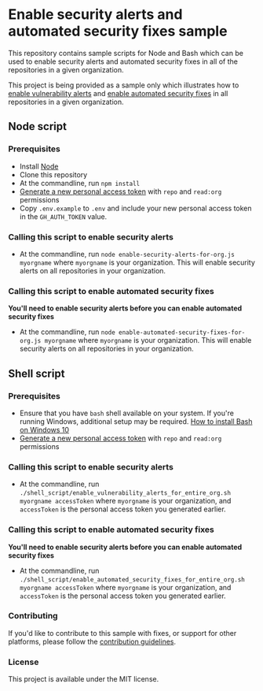 # Enable security alerts and automated security fixes sample
This repository contains sample scripts for Node and Bash which can be used to enable security alerts and automated security fixes in all of the repositories in a given organization. 

This project is being provided as a sample only which illustrates how to [enable vulnerability alerts](https://developer.github.com/v3/repos/#enable-vulnerability-alerts) and [enable automated security fixes](https://developer.github.com/v3/repos/#enable-automated-security-fixes) in all repositories in a given organization.

## Node script

### Prerequisites
* Install [Node](https://nodejs.org/en/)
* Clone this repository
* At the commandline, run `npm install`
* [Generate a new personal access token](https://github.com/settings/tokens) with `repo` and `read:org` permissions
* Copy `.env.example` to `.env` and include your new personal access token in the `GH_AUTH_TOKEN` value.

### Calling this script to enable security alerts
* At the commandline, run `node enable-security-alerts-for-org.js myorgname` where `myorgname` is your organization. This will enable security alerts on all repositories in your organization.

### Calling this script to enable automated security fixes

**You'll need to enable security alerts before you can enable automated security fixes**

* At the commandline, run `node enable-automated-security-fixes-for-org.js myorgname` where `myorgname` is your organization. This will enable security alerts on all repositories in your organization.

## Shell script

### Prerequisites
* Ensure that you have `bash` shell available on your system. If you're running Windows, additional setup may be required. [How to install Bash on Windows 10](https://www.windowscentral.com/how-install-bash-shell-command-line-windows-10)
* [Generate a new personal access token](https://github.com/settings/tokens) with `repo` and `read:org` permissions

### Calling this script to enable security alerts
* At the commandline, run `./shell_script/enable_vulnerability_alerts_for_entire_org.sh myorgname accessToken` where `myorgname` is your organization, and `accessToken` is the personal access token you generated earlier. 

### Calling this script to enable automated security fixes

**You'll need to enable security alerts before you can enable automated security fixes**

* At the commandline, run `./shell_script/enable_automated_security_fixes_for_entire_org.sh myorgname accessToken` where `myorgname` is your organization, and `accessToken` is the personal access token you generated earlier. 

### Contributing
If you'd like to contribute to this sample with fixes, or support for other platforms, please follow the [contribution guidelines](CONTRIBUTING.md).

### License
This project is available under the MIT license. 
